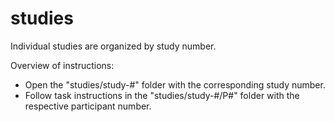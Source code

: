 # studies

Individual studies are organized by study number.

Overview of instructions:
- Open the "studies/study-#" folder with the corresponding study number.
- Follow task instructions in the "studies/study-#/P#" folder with the respective participant number.
